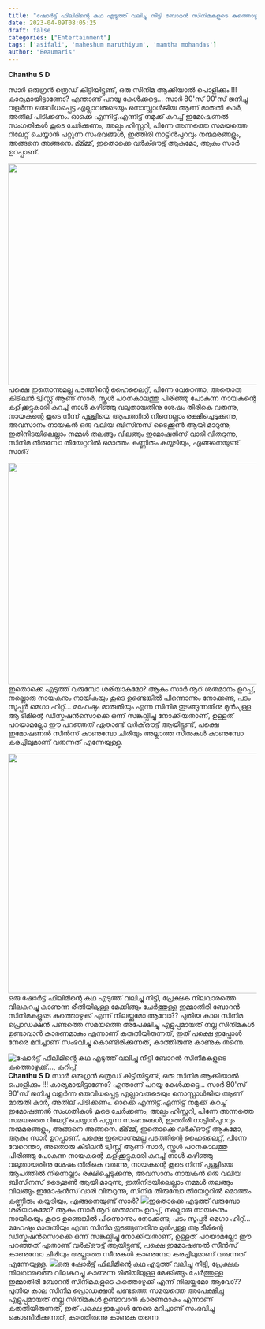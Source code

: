 ```yaml
---
title: "ഷോർട്ട് ഫിലിമിന്റെ കഥ എടുത്ത് വലിച്ചു നീട്ടി ബോറൻ സിനിമകളുടെ കുത്തൊഴുക്ക്..., കുറിപ്പ്"
date: 2023-04-09T08:05:25
draft: false
categories: ["Entertainment"]
tags: ['asifali', 'maheshum maruthiyum', 'mamtha mohandas']
author: "Beaumaris"
---
```


<strong>Chanthu S D</strong>

സാർ ഒരുഗ്രൻ ത്രെഡ് കിട്ടിയിട്ടുണ്ട്, ഒരു സിനിമ ആക്കിയാൽ പൊളിക്കും !!! കാര്യമായിട്ടാണോ? എന്താണ് പറയൂ കേൾക്കട്ടെ... സാർ 80'സ് 90'സ് ജനിച്ചു വളർന്ന ഒരുവിധപ്പെട്ട എല്ലാവരുടെയും നൊസ്റ്റാൾജിയ ആണ് മാരുതി കാർ, അതില് പിടിക്കണം. ഓക്കെ എന്നിട്ട്.എന്നിട്ട് നമുക്ക് കുറച്ച് ഇമോഷണൽ സംഗതികൾ കൂടെ ചേർക്കണം, അല്പം ഹിസ്റ്ററി, പിന്നേ അന്നത്തെ സമയത്തെ റിലേറ്റ് ചെയ്യാൻ പറ്റുന്ന സംഭവങ്ങൾ, ഇത്തിരി നാട്ടിൻപുറവും നന്മമരങ്ങളും, അങ്ങനെ അങ്ങനെ. മ്മ്മ്മ്, ഇതൊക്കെ വർക്ഔട്ട് ആകുമോ, ആകും സാർ ഉറപ്പാണ്.

<img class="size-large wp-image-390849 aligncenter" src="https://cdn.boolokam.com/articles/2023/04/dqdfff-1024x576.webp" alt="" width="800" height="450" />പക്ഷെ ഇതൊന്നുമല്ല പടത്തിന്റെ ഹൈലൈറ്റ്, പിന്നേ വേറെന്താ, അതൊരു കിടിലൻ ട്വിസ്റ്റ്‌ ആണ് സാർ, സ്കൂൾ പഠനകാലത്തു പിരിഞ്ഞു പോകുന്ന നായകന്റെ കളിക്കൂട്ടുകാരി കുറച്ച് നാൾ കഴിഞ്ഞു വലുതായതിനു ശേഷം തിരികെ വരുന്നു, നായകന്റെ കൂടെ നിന്ന് പുള്ളിയെ ആപത്തിൽ നിന്നെല്ലാം രക്ഷിച്ചെടുക്കുന്നു, അവസാനം നായകൻ ഒരു വലിയ ബിസിനസ്‌ ടൈക്കൂൺ ആയി മാറുന്നു, ഇതിനിടയിലെല്ലാം നമ്മൾ തലങ്ങും വിലങ്ങും ഇമോഷൻസ് വാരി വിതറുന്നു, സിനിമ തീരുമ്പോ തീയേറ്ററിൽ മൊത്തം കണ്ണീരും കയ്യടിയും, എങ്ങനെയുണ്ട് സാർ?

<img class="size-large wp-image-390851 aligncenter" src="https://cdn.boolokam.com/articles/2023/04/dqdfffff-1024x576.webp" alt="" width="800" height="450" />ഇതൊക്കെ എടുത്ത് വരുമ്പോ ശരിയാകുമോ? ആകും സാർ നൂറ് ശതമാനം ഉറപ്പ്, നല്ലൊരു നായകനും നായികയും കൂടെ ഉണ്ടെങ്കിൽ പിന്നൊന്നും നോക്കണ്ട, പടം സൂപ്പർ മെഗാ ഹിറ്റ്... മഹേഷും മാരുതിയും എന്ന സിനിമ തുടങ്ങുന്നതിനു മുൻപുള്ള ആ ടീമിന്റെ ഡിസ്കഷൻസൊക്കെ ഒന്ന് സങ്കല്പിച്ചു നോക്കിയതാണ്, ഉള്ളത് പറയാമല്ലോ ഈ പറഞ്ഞത് ഏതാണ്ട് വർക്ഔട്ട് ആയിട്ടുണ്ട്‌, പക്ഷെ ഇമോഷണൽ സീൻസ് കാണുമ്പോ ചിരിയും അല്ലാത്ത സീനുകൾ കാണുമ്പോ കരച്ചിലുമാണ് വരുന്നത് എന്നേയുള്ളൂ.

<img class=" wp-image-390852 aligncenter" src="https://cdn.boolokam.com/articles/2023/04/fwffwff.jpg" alt="" width="866" height="487" />ഒരു ഷോർട്ട് ഫിലിമിന്റെ കഥ എടുത്ത് വലിച്ചു നീട്ടി, പ്രേക്ഷക നിലവാരത്തെ വിലകുറച്ചു കാണുന്ന രീതിയിലുള്ള മേക്കിങ്ങും ചേർത്തുള്ള ഇമ്മാതിരി ബോറൻ സിനിമകളുടെ കുത്തൊഴുക്ക് എന്ന് നിലയ്ക്കുമോ ആവോ?? പുതിയ കാല സിനിമ പ്രൊഡക്ഷൻ പണ്ടത്തെ സമയത്തെ അപേക്ഷിച്ചു എളുപ്പമായത് നല്ല സിനിമകൾ ഉണ്ടാവാൻ കാരണമാകും എന്നാണ് കരുതിയിരുന്നത്, ഇത് പക്ഷെ ഇപ്പോൾ നേരെ മറിച്ചാണ് സംഭവിച്ചു കൊണ്ടിരിക്കുന്നത്, കാത്തിരുന്നു കാണുക തന്നെ.


![ഷോർട്ട് ഫിലിമിന്റെ കഥ എടുത്ത് വലിച്ചു നീട്ടി ബോറൻ സിനിമകളുടെ കുത്തൊഴുക്ക്..., കുറിപ്പ്](https://cdn.boolokam.com/articles/2023/04/dqdfff-1024x576.webp)**Chanthu S D** സാർ ഒരുഗ്രൻ ത്രെഡ് കിട്ടിയിട്ടുണ്ട്, ഒരു സിനിമ ആക്കിയാൽ പൊളിക്കും !!! കാര്യമായിട്ടാണോ? എന്താണ് പറയൂ കേൾക്കട്ടെ... സാർ 80'സ് 90'സ് ജനിച്ചു വളർന്ന ഒരുവിധപ്പെട്ട എല്ലാവരുടെയും നൊസ്റ്റാൾജിയ ആണ് മാരുതി കാർ, അതില് പിടിക്കണം. ഓക്കെ എന്നിട്ട്.എന്നിട്ട് നമുക്ക് കുറച്ച് ഇമോഷണൽ സംഗതികൾ കൂടെ ചേർക്കണം, അല്പം ഹിസ്റ്ററി, പിന്നേ അന്നത്തെ സമയത്തെ റിലേറ്റ് ചെയ്യാൻ പറ്റുന്ന സംഭവങ്ങൾ, ഇത്തിരി നാട്ടിൻപുറവും നന്മമരങ്ങളും, അങ്ങനെ അങ്ങനെ. മ്മ്മ്മ്, ഇതൊക്കെ വർക്ഔട്ട് ആകുമോ, ആകും സാർ ഉറപ്പാണ്. പക്ഷെ ഇതൊന്നുമല്ല പടത്തിന്റെ ഹൈലൈറ്റ്, പിന്നേ വേറെന്താ, അതൊരു കിടിലൻ ട്വിസ്റ്റ്‌ ആണ് സാർ, സ്കൂൾ പഠനകാലത്തു പിരിഞ്ഞു പോകുന്ന നായകന്റെ കളിക്കൂട്ടുകാരി കുറച്ച് നാൾ കഴിഞ്ഞു വലുതായതിനു ശേഷം തിരികെ വരുന്നു, നായകന്റെ കൂടെ നിന്ന് പുള്ളിയെ ആപത്തിൽ നിന്നെല്ലാം രക്ഷിച്ചെടുക്കുന്നു, അവസാനം നായകൻ ഒരു വലിയ ബിസിനസ്‌ ടൈക്കൂൺ ആയി മാറുന്നു, ഇതിനിടയിലെല്ലാം നമ്മൾ തലങ്ങും വിലങ്ങും ഇമോഷൻസ് വാരി വിതറുന്നു, സിനിമ തീരുമ്പോ തീയേറ്ററിൽ മൊത്തം കണ്ണീരും കയ്യടിയും, എങ്ങനെയുണ്ട് സാർ? ![](https://cdn.boolokam.com/articles/2023/04/dqdfffff-1024x576.webp)ഇതൊക്കെ എടുത്ത് വരുമ്പോ ശരിയാകുമോ? ആകും സാർ നൂറ് ശതമാനം ഉറപ്പ്, നല്ലൊരു നായകനും നായികയും കൂടെ ഉണ്ടെങ്കിൽ പിന്നൊന്നും നോക്കണ്ട, പടം സൂപ്പർ മെഗാ ഹിറ്റ്... മഹേഷും മാരുതിയും എന്ന സിനിമ തുടങ്ങുന്നതിനു മുൻപുള്ള ആ ടീമിന്റെ ഡിസ്കഷൻസൊക്കെ ഒന്ന് സങ്കല്പിച്ചു നോക്കിയതാണ്, ഉള്ളത് പറയാമല്ലോ ഈ പറഞ്ഞത് ഏതാണ്ട് വർക്ഔട്ട് ആയിട്ടുണ്ട്‌, പക്ഷെ ഇമോഷണൽ സീൻസ് കാണുമ്പോ ചിരിയും അല്ലാത്ത സീനുകൾ കാണുമ്പോ കരച്ചിലുമാണ് വരുന്നത് എന്നേയുള്ളൂ. ![](https://cdn.boolokam.com/articles/2023/04/fwffwff.jpg)ഒരു ഷോർട്ട് ഫിലിമിന്റെ കഥ എടുത്ത് വലിച്ചു നീട്ടി, പ്രേക്ഷക നിലവാരത്തെ വിലകുറച്ചു കാണുന്ന രീതിയിലുള്ള മേക്കിങ്ങും ചേർത്തുള്ള ഇമ്മാതിരി ബോറൻ സിനിമകളുടെ കുത്തൊഴുക്ക് എന്ന് നിലയ്ക്കുമോ ആവോ?? പുതിയ കാല സിനിമ പ്രൊഡക്ഷൻ പണ്ടത്തെ സമയത്തെ അപേക്ഷിച്ചു എളുപ്പമായത് നല്ല സിനിമകൾ ഉണ്ടാവാൻ കാരണമാകും എന്നാണ് കരുതിയിരുന്നത്, ഇത് പക്ഷെ ഇപ്പോൾ നേരെ മറിച്ചാണ് സംഭവിച്ചു കൊണ്ടിരിക്കുന്നത്, കാത്തിരുന്നു കാണുക തന്നെ.
